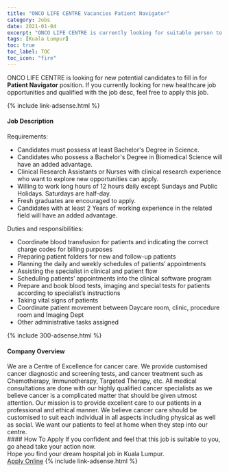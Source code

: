 ```yaml
---
title: "ONCO LIFE CENTRE Vacancies Patient Navigator" 
category: Jobs 
date: 2021-01-04 
excerpt: "ONCO LIFE CENTRE is currently looking for suitable person to fill in the Patient Navigator which positioned at Kuala Lumpur" 
tags: [Kuala Lumpur] 
toc: true 
toc_label: TOC 
toc_icon: "fire" 
--- 
```


<p>ONCO LIFE CENTRE is looking for new potential candidates to fill in for <b>Patient Navigator</b> position. If you currently looking for new healthcare job opportunities and qualified with the job desc, feel free to apply this job.
</p>{% include link-adsense.html %} 
<div><div><div><h4>Job Description</h4></div></div><div><div><span><div><p>Requirements:</p><ul><li>Candidates must possess at least Bachelor's Degree in Science.</li><li>Candidates who possess a Bachelor's Degree in Biomedical Science will have an added advantage.</li><li>Clinical Research Assistants or Nurses with clinical research experience who want to explore new opportunities can apply.</li><li>Willing to work long hours of 12 hours daily except Sundays and Public Holidays.&#160;Saturdays are half-day.</li><li>Fresh graduates are encouraged to apply.</li><li>Candidates with at least 2 Years of working experience in the related field will have an added advantage.</li></ul><p>Duties and responsibilities:</p><ul><li>Coordinate blood transfusion for patients and indicating the correct charge codes for billing purposes</li><li>Preparing patient folders for new and follow-up patients</li><li>Planning the daily and weekly schedules of patients&#8217; appointments</li><li>Assisting the specialist in clinical and patient flow</li><li>Scheduling patients&#8217; appointments into the clinical software program</li><li>Prepare and book blood tests, imaging and special tests for patients according to specialist&#8217;s instructions</li><li>Taking vital signs of patients</li><li>Coordinate patient movement between Daycare room, clinic, procedure room and Imaging Dept</li><li>Other administrative tasks assigned</li></ul></div></span></div></div></div> 
{% include 300-adsense.html %} 
<div><div><div><h4>Company Overview</h4></div></div><div><div><span><div><div>We are a Centre of Excellence for cancer care. We provide customised cancer diagnostic and screening tests, and cancer treatment such as Chemotherapy, Immunotherapy, Targeted Therapy, etc. All medical consultations are done with our highly qualified cancer specialists as we believe cancer is a complicated matter that should be given utmost attention. Our mission is to provide excellent care to our patients in a professional and ethical manner. We believe cancer care should be customised to suit each individual in all aspects including physical as well as social. We want our patients to feel at home when they step into our centre.</div></div></span></div></div></div> 
#### How To Apply 
If you confident and feel that this job is suitable to you, go ahead take your action now. <br/> 
Hope you find your dream hospital job in Kuala Lumpur. <br/> 
<a href="https://www.jobstreet.com.my/en/job/patient-navigator-4454945?jobId=jobstreet-my-job-4454945&sectionRank=7&token=0~1b653b48-c70c-4213-ba04-3d1cb94480c6&fr=SRP%20View%20In%20New%20Ta" class="btn btn--warning" target="_blank" rel="nofollow noopenner">Apply Online</a> 
{% include link-adsense.html %} 